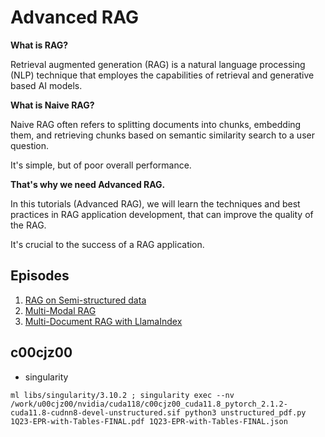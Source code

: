 # Advanced RAG

**What is RAG?**

Retrieval augmented generation (RAG) is a natural language processing (NLP) technique that employes the capabilities of retrieval and generative based AI models.

**What is Naive RAG?**

Naive RAG often refers to splitting documents into chunks, embedding them, and retrieving chunks based on semantic similarity search to a user question.

It's simple, but of poor overall performance.

**That's why we need Advanced RAG.**

In this tutorials (Advanced RAG), we will learn the techniques and best practices in RAG application development, that can improve the quality of the RAG.

It's crucial to the success of a RAG application.

## Episodes

1. [RAG on Semi-structured data](./01_semi_structured_data.ipynb)
2. [Multi-Modal RAG](./02_multi_modal.ipynb)
3. [Multi-Document RAG with LlamaIndex](./03_llama_index_multi_doc_agent.ipynb)


## c00cjz00
- singularity
```
ml libs/singularity/3.10.2 ; singularity exec --nv /work/u00cjz00/nvidia/cuda118/c00cjz00_cuda11.8_pytorch_2.1.2-cuda11.8-cudnn8-devel-unstructured.sif python3 unstructured_pdf.py 1Q23-EPR-with-Tables-FINAL.pdf 1Q23-EPR-with-Tables-FINAL.json
```
